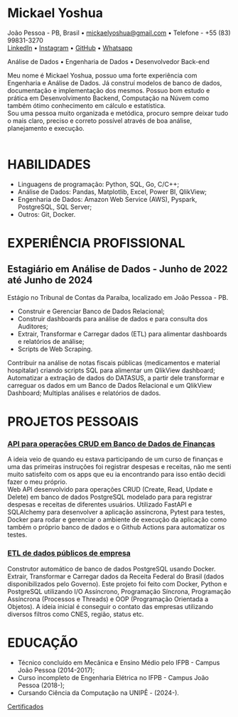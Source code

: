 # Mickael Yoshua
João Pessoa - PB, Brasil • mickaelyoshua@gmail.com • Telefone - +55 (83) 99831-3270<br>
[LinkedIn](https://www.linkedin.com/in/mickaelyoshua/) • [Instagram](https://www.instagram.com/mickaelyoshua/) • [GitHub](https://github.com/mickaelyoshua) • [Whatsapp](https://wa.me/5583998313270)

Análise de Dados • Engenharia de Dados • Desenvolvedor Back-end

Meu nome é Mickael Yoshua, possuo uma forte experiência com Engenharia e Análise de Dados. Já construí modelos de banco de dados, documentação e implementação dos mesmos. Possuo bom estudo e prática em Desenvolvimento Backend, Computação na Núvem como também ótimo conhecimento em cálculo e estatística.<br>
Sou uma pessoa muito organizada e metódica, procuro sempre deixar tudo o mais claro, preciso e correto possível através de boa análise, planejamento e execução.<br><br>

# HABILIDADES
* Linguagens de programação: Python, SQL, Go, C/C++;
* Análise de Dados: Pandas, Matplotlib, Excel, Power BI, QlikView;
* Engenharia de Dados: Amazon Web Service (AWS), Pyspark, PostgreSQL, SQL Server;
* Outros: Git, Docker.

# EXPERIÊNCIA PROFISSIONAL
## Estagiário em Análise de Dados - Junho de 2022 até Junho de 2024
Estágio no Tribunal de Contas da Paraíba, localizado em João Pessoa - PB.<br>
* Construir e Gerenciar Banco de Dados Relacional;
* Construir dashboards para análise de dados e para consulta dos Auditores;
* Extrair, Transformar e Carregar dados (ETL) para alimentar dashboards e relatórios de análise;
* Scripts de Web Scraping.

Contribuir na análise de notas fiscais públicas (medicamentos e material hospitalar) criando scripts SQL para alimentar um QlikView dashboard; Automatizar a extração de dados do DATASUS, a partir dele transformar e carreguar os dados em um Banco de Dados Relacional e um QlikView Dashboard; Multiplas análises e relatórios de dados.

# PROJETOS PESSOAIS
### [API para operações CRUD em Banco de Dados de Finanças](https://github.com/mickaelyoshua7674/laos-finances)
A ideia veio de quando eu estava participando de um curso de finanças e uma das primeiras instruções foi registrar despesas e receitas, não me senti muito satisfeito com os apps que eu ia encontrando para isso então decidi fazer o meu próprio.<br>
Web API desenvolvido para operações CRUD (Create, Read, Update e Delete) em banco de dados PostgreSQL modelado para para registrar despesas e receitas de diferentes usuários. Utilizado FastAPI e SQLAlchemy para desenvolver a aplicação assíncrona, Pytest para testes, Docker para rodar e gerenciar o ambiente de execução da aplicação como também o próprio banco de dados e o Github Actions para automatizar os testes.

### [ETL de dados públicos de empresa](https://github.com/mickaelyoshua7674/etl-cnpjs)
Construtor automático de banco de dados PostgreSQL usando Docker. Extrair, Transformar e Carregar dados da Receita Federal do Brasil (dados disponibilizados pelo Governo). Este projeto foi feito com Docker, Python e PostgreSQL utilizando I/O Assíncrono, Programação Síncrona, Programação Assíncrona (Processos e Threads) e OOP (Programação Orientada a Objetos). A ideia inicial é conseguir o contato das empresas utilizando diversos filtros como CNES, região, status etc.

# EDUCAÇÃO
* Técnico concluído em Mecânica e Ensino Médio pelo IFPB - Campus João Pessoa (2014-2017);
* Curso incompleto de Engenharia Elétrica no IFPB - Campus João Pessoa (2018-);
* Cursando Ciência da Computação na UNIPÊ - (2024-).

[Certificados](https://www.linkedin.com/in/mickaelyoshua/details/certifications/)